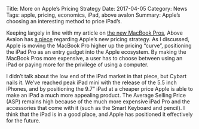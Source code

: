 Title: More on Apple’s Pricing Strategy
Date: 2017-04-05
Category: News
Tags: apple, pricing, economics, iPad, above avalon
Summary: Apple’s choosing an interesting method to price iPad’s. 

Keeping largely in line with my article on [the new MacBook Pros](http://zachnielsen.org/do-you-really-need-a-new-macbook-pro.html#do-you-really-need-a-new-macbook-pro), Above Avalon has [a piece](https://www.aboveavalon.com/notes/2017/3/29/apple-is-pushing-ipad-like-never-before "Above Avalon iPad Pricing Piece") regarding Apple’s new pricing strategy. As I discussed, Apple is moving the MacBook Pro higher up the pricing “curve”, positioning the iPad Pro as an entry gadget into the Apple ecosystem. By making the MacBook Pros more expensive, a user has to choose between using an iPad or paying more for the privilege of using a computer. 

I didn’t talk about the low end of the iPad market in that piece, but Cybart nails it. We’ve reached peak iPad mini with the release of the 5.5 inch iPhones, and by positioning the 9.7” iPad at a cheaper price Apple is able to make an iPad a much more appealing product. The Average Selling Price (ASP) remains high because of the much more expensive iPad Pro and the accessories that come with it (such as the Smart Keyboard and pencil). I think that the iPad is in a good place, and Apple has positioned it effectively for the future. 